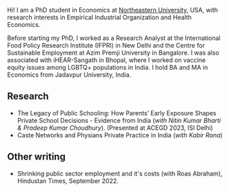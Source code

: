 Hi! I am a PhD student in Economics at [Northeastern University](https://www.northeastern.edu/), USA, with research interests in Empirical Industrial Organization and Health Economics.

Before starting my PhD, I worked as a Research Analyst at the International Food Policy Research Institute (IFPRI) in New Delhi and the Centre for Sustainable Employment at Azim Premji University in Bangalore. I was also associated with iHEAR-Sangath in Bhopal, where I worked on vaccine equity issues among LGBTQ+ populations in India. I hold BA and MA in Economics from Jadavpur University, India.

## Research
- The Legacy of Public Schooling: How Parents’ Early Exposure Shapes Private School Decisions - Evidence from India (_with Nitin Kumar Bharti & Pradeep Kumar Choudhury_). (Presented at ACEGD 2023, ISI Delhi)
- Caste Networks and Physians Private Practice in India (_with Kabir Rana_)

## Other writing
- Shrinking public sector employment and it's costs (with Roas Abraham), Hindustan Times, September 2022.
